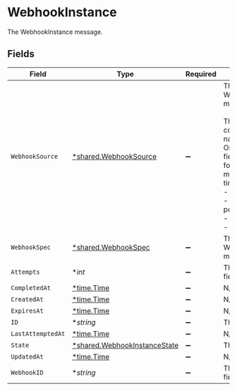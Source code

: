 # WebhookInstance

The WebhookInstance message.


## Fields

| Field                                                                                                                                                                                                     | Type                                                                                                                                                                                                      | Required                                                                                                                                                                                                  | Description                                                                                                                                                                                               |
| --------------------------------------------------------------------------------------------------------------------------------------------------------------------------------------------------------- | --------------------------------------------------------------------------------------------------------------------------------------------------------------------------------------------------------- | --------------------------------------------------------------------------------------------------------------------------------------------------------------------------------------------------------- | --------------------------------------------------------------------------------------------------------------------------------------------------------------------------------------------------------- |
| `WebhookSource`                                                                                                                                                                                           | [*shared.WebhookSource](../../../pkg/models/shared/webhooksource.md)                                                                                                                                      | :heavy_minus_sign:                                                                                                                                                                                        | The WebhookSource message.<br/><br/>This message contains a oneof named source. Only a single field of the following list may be set at a time:<br/>  - test<br/>  - policyPostAction<br/>  - approvalStep<br/>  - provisionStep<br/> |
| `WebhookSpec`                                                                                                                                                                                             | [*shared.WebhookSpec](../../../pkg/models/shared/webhookspec.md)                                                                                                                                          | :heavy_minus_sign:                                                                                                                                                                                        | The WebhookSpec message.                                                                                                                                                                                  |
| `Attempts`                                                                                                                                                                                                | **int*                                                                                                                                                                                                    | :heavy_minus_sign:                                                                                                                                                                                        | The attempts field.                                                                                                                                                                                       |
| `CompletedAt`                                                                                                                                                                                             | [*time.Time](https://pkg.go.dev/time#Time)                                                                                                                                                                | :heavy_minus_sign:                                                                                                                                                                                        | N/A                                                                                                                                                                                                       |
| `CreatedAt`                                                                                                                                                                                               | [*time.Time](https://pkg.go.dev/time#Time)                                                                                                                                                                | :heavy_minus_sign:                                                                                                                                                                                        | N/A                                                                                                                                                                                                       |
| `ExpiresAt`                                                                                                                                                                                               | [*time.Time](https://pkg.go.dev/time#Time)                                                                                                                                                                | :heavy_minus_sign:                                                                                                                                                                                        | N/A                                                                                                                                                                                                       |
| `ID`                                                                                                                                                                                                      | **string*                                                                                                                                                                                                 | :heavy_minus_sign:                                                                                                                                                                                        | The id field.                                                                                                                                                                                             |
| `LastAttemptedAt`                                                                                                                                                                                         | [*time.Time](https://pkg.go.dev/time#Time)                                                                                                                                                                | :heavy_minus_sign:                                                                                                                                                                                        | N/A                                                                                                                                                                                                       |
| `State`                                                                                                                                                                                                   | [*shared.WebhookInstanceState](../../../pkg/models/shared/webhookinstancestate.md)                                                                                                                        | :heavy_minus_sign:                                                                                                                                                                                        | The state field.                                                                                                                                                                                          |
| `UpdatedAt`                                                                                                                                                                                               | [*time.Time](https://pkg.go.dev/time#Time)                                                                                                                                                                | :heavy_minus_sign:                                                                                                                                                                                        | N/A                                                                                                                                                                                                       |
| `WebhookID`                                                                                                                                                                                               | **string*                                                                                                                                                                                                 | :heavy_minus_sign:                                                                                                                                                                                        | The webhookId field.                                                                                                                                                                                      |